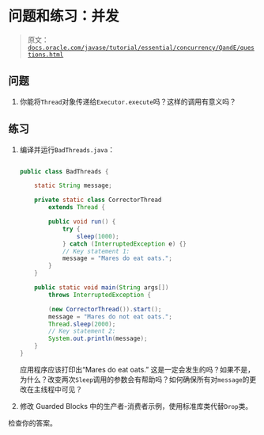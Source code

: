 # 问题和练习：并发

> 原文：[`docs.oracle.com/javase/tutorial/essential/concurrency/QandE/questions.html`](https://docs.oracle.com/javase/tutorial/essential/concurrency/QandE/questions.html)

## 问题

1.  你能将`Thread`对象传递给`Executor.execute`吗？这样的调用有意义吗？

## 练习

1.  编译并运行``BadThreads.java``：

    ```java

    public class BadThreads {

        static String message;

        private static class CorrectorThread
            extends Thread {

            public void run() {
                try {
                    sleep(1000); 
                } catch (InterruptedException e) {}
                // Key statement 1:
                message = "Mares do eat oats."; 
            }
        }

        public static void main(String args[])
            throws InterruptedException {

            (new CorrectorThread()).start();
            message = "Mares do not eat oats.";
            Thread.sleep(2000);
            // Key statement 2:
            System.out.println(message);
        }
    }

    ```

    应用程序应该打印出“Mares do eat oats.” 这是一定会发生的吗？如果不是，为什么？改变两次`Sleep`调用的参数会有帮助吗？如何确保所有对`message`的更改在主线程中可见？

1.  修改 Guarded Blocks 中的生产者-消费者示例，使用标准库类代替`Drop`类。

检查你的答案。
